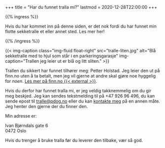 +++
title = "Har du funnet tralla mi?"
lastmod = 2020-12-28T22:00:00
+++

{{% ingress %}}

Hvis du har kommet inn på denne siden, er det nok fordi du har funnet
min flotte sekketralle et eller annet sted. Les mer her!

{{% /ingress %}}

{{< img-caption
    class="img-fluid float-right"
    src="tralle-liten.jpg"
    alt="Blå sekketralle med to hjul som står i en parkeringsgarasje"
    img-caption="Trallen jeg leier ut er blå og litt sliten."
    >}}

Trallen du sikkert har funnet tilhører meg: Petter Holstad. Jeg leier den ut
på finn.no uten å ta betalt, men jeg vil gjerne at andre skal gjøre noe
hyggelig for _noen_. [Les mer på finn.no {{< external >}}][finnno].

Hvis du derfor har funnet tralla mi, er jeg veldig takknemmelig om du
gir meg beskjed. Jeg kan sendes tekstmelding til på +47 926 96 496,
du kan sende epost til tralle@pdog.no
eller du kan [kontakte meg](../kontaktinfo) på en annen måte.
Jeg henter den gjerne der du finner den.

Min adresse er:

Ivan Bjørndals gate 6  
0472 Oslo

Hvis du trenger å bruke tralla før du leverer den tilbake, vær så god.

[finnno]: https://www.finn.no/bap/forsale/ad.html?finnkode=192779877
